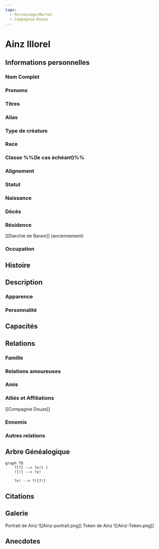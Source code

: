 ```yaml
---
tags:
  - Personnage/Mortel
  - Compagnie-Douze
---
```

# Ainz Illorel

## Informations personnelles
### Nom Complet
### Pronoms
### Titres
### Alias
### Type de créature
### Race
### Classe %%(le cas échéant)%%
### Alignement
### Statut
### Naissance
### Décès
### Résidence
[[Diarchie de Baram]] (anciennement)
### Occupation

## Histoire

## Description
### Apparence

### Personnalité

## Capacités

## Relations
### Famille
### Relations amoureuses
### Amis
### Alliés et Affiliations
[[Compagnie Douze]]
### Ennemis
### Autres relations

## Arbre Généalogique
```mermaid
graph TD
    ?[?] --> ?x!( )
    ![!] --> ?x!

    ?x! --> ?![?!]
```

## Citations

## Galerie

Portrait de Ainz
![[Ainz-portrait.png]]
Token de Ainz
![[Ainz-Token.png]]

## Anecdotes